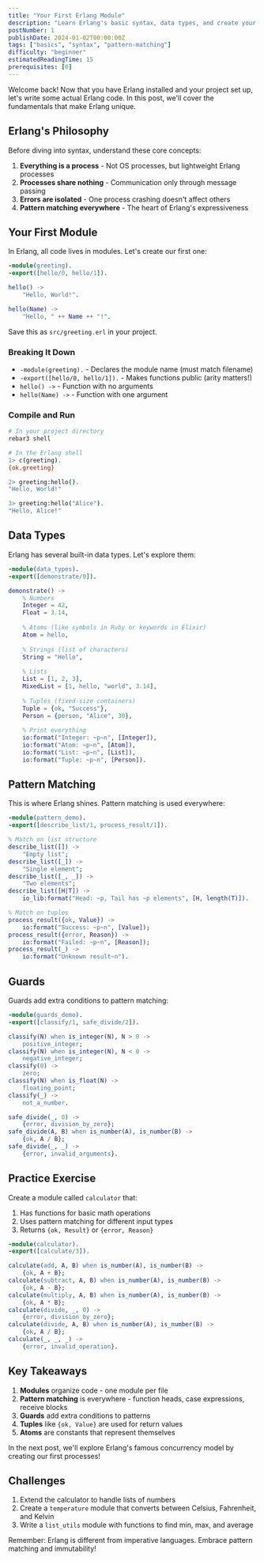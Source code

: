 ```yaml
---
title: "Your First Erlang Module"
description: "Learn Erlang's basic syntax, data types, and create your first module with pattern matching"
postNumber: 1
publishDate: 2024-01-02T00:00:00Z
tags: ["basics", "syntax", "pattern-matching"]
difficulty: "beginner"
estimatedReadingTime: 15
prerequisites: [0]
---
```


Welcome back! Now that you have Erlang installed and your project set up, let's write some actual Erlang code. In this post, we'll cover the fundamentals that make Erlang unique.

## Erlang's Philosophy

Before diving into syntax, understand these core concepts:

1. **Everything is a process** - Not OS processes, but lightweight Erlang processes
2. **Processes share nothing** - Communication only through message passing
3. **Errors are isolated** - One process crashing doesn't affect others
4. **Pattern matching everywhere** - The heart of Erlang's expressiveness

## Your First Module

In Erlang, all code lives in modules. Let's create our first one:

```erlang
-module(greeting).
-export([hello/0, hello/1]).

hello() ->
    "Hello, World!".

hello(Name) ->
    "Hello, " ++ Name ++ "!".
```

Save this as `src/greeting.erl` in your project.

### Breaking It Down

- `-module(greeting).` - Declares the module name (must match filename)
- `-export([hello/0, hello/1]).` - Makes functions public (arity matters!)
- `hello() ->` - Function with no arguments
- `hello(Name) ->` - Function with one argument

### Compile and Run

```bash
# In your project directory
rebar3 shell

# In the Erlang shell
1> c(greeting).
{ok,greeting}

2> greeting:hello().
"Hello, World!"

3> greeting:hello("Alice").
"Hello, Alice!"
```

## Data Types

Erlang has several built-in data types. Let's explore them:

```erlang
-module(data_types).
-export([demonstrate/0]).

demonstrate() ->
    % Numbers
    Integer = 42,
    Float = 3.14,
    
    % Atoms (like symbols in Ruby or keywords in Elixir)
    Atom = hello,
    
    % Strings (list of characters)
    String = "Hello",
    
    % Lists
    List = [1, 2, 3],
    MixedList = [1, hello, "world", 3.14],
    
    % Tuples (fixed-size containers)
    Tuple = {ok, "Success"},
    Person = {person, "Alice", 30},
    
    % Print everything
    io:format("Integer: ~p~n", [Integer]),
    io:format("Atom: ~p~n", [Atom]),
    io:format("List: ~p~n", [List]),
    io:format("Tuple: ~p~n", [Person]).
```

## Pattern Matching

This is where Erlang shines. Pattern matching is used everywhere:

```erlang
-module(pattern_demo).
-export([describe_list/1, process_result/1]).

% Match on list structure
describe_list([]) ->
    "Empty list";
describe_list([_]) ->
    "Single element";
describe_list([_, _]) ->
    "Two elements";
describe_list([H|T]) ->
    io_lib:format("Head: ~p, Tail has ~p elements", [H, length(T)]).

% Match on tuples
process_result({ok, Value}) ->
    io:format("Success: ~p~n", [Value]);
process_result({error, Reason}) ->
    io:format("Failed: ~p~n", [Reason]);
process_result(_) ->
    io:format("Unknown result~n").
```

## Guards

Guards add extra conditions to pattern matching:

```erlang
-module(guards_demo).
-export([classify/1, safe_divide/2]).

classify(N) when is_integer(N), N > 0 ->
    positive_integer;
classify(N) when is_integer(N), N < 0 ->
    negative_integer;
classify(0) ->
    zero;
classify(N) when is_float(N) ->
    floating_point;
classify(_) ->
    not_a_number.

safe_divide(_, 0) ->
    {error, division_by_zero};
safe_divide(A, B) when is_number(A), is_number(B) ->
    {ok, A / B};
safe_divide(_, _) ->
    {error, invalid_arguments}.
```

## Practice Exercise

Create a module called `calculator` that:

1. Has functions for basic math operations
2. Uses pattern matching for different input types
3. Returns `{ok, Result}` or `{error, Reason}`

```erlang
-module(calculator).
-export([calculate/3]).

calculate(add, A, B) when is_number(A), is_number(B) ->
    {ok, A + B};
calculate(subtract, A, B) when is_number(A), is_number(B) ->
    {ok, A - B};
calculate(multiply, A, B) when is_number(A), is_number(B) ->
    {ok, A * B};
calculate(divide, _, 0) ->
    {error, division_by_zero};
calculate(divide, A, B) when is_number(A), is_number(B) ->
    {ok, A / B};
calculate(_, _, _) ->
    {error, invalid_operation}.
```

## Key Takeaways

1. **Modules** organize code - one module per file
2. **Pattern matching** is everywhere - function heads, case expressions, receive blocks
3. **Guards** add extra conditions to patterns
4. **Tuples** like `{ok, Value}` are used for return values
5. **Atoms** are constants that represent themselves

In the next post, we'll explore Erlang's famous concurrency model by creating our first processes!

## Challenges

1. Extend the calculator to handle lists of numbers
2. Create a `temperature` module that converts between Celsius, Fahrenheit, and Kelvin
3. Write a `list_utils` module with functions to find min, max, and average

Remember: Erlang is different from imperative languages. Embrace pattern matching and immutability!